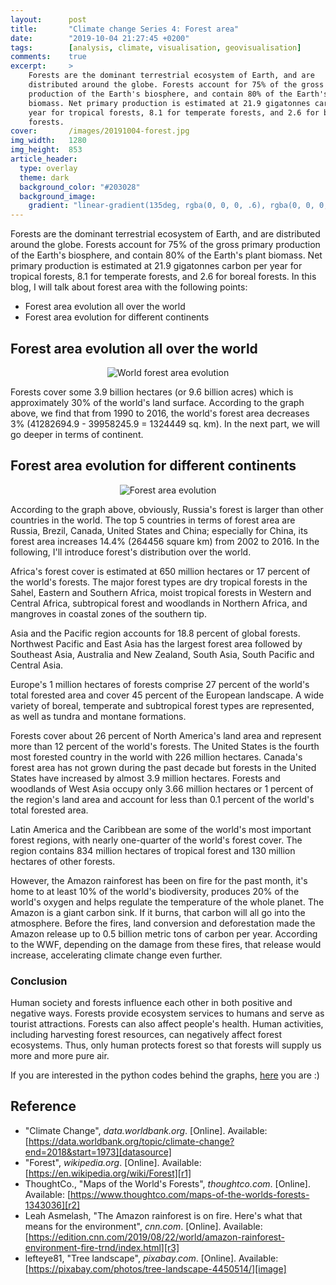 ```yaml
---
layout:      post
title:       "Climate change Series 4: Forest area"
date:        "2019-10-04 21:27:45 +0200"
tags:        [analysis, climate, visualisation, geovisualisation]
comments:    true
excerpt:     >
    Forests are the dominant terrestrial ecosystem of Earth, and are
    distributed around the globe. Forests account for 75% of the gross primary
    production of the Earth's biosphere, and contain 80% of the Earth's plant
    biomass. Net primary production is estimated at 21.9 gigatonnes carbon per
    year for tropical forests, 8.1 for temperate forests, and 2.6 for boreal
    forests.
cover:       /images/20191004-forest.jpg
img_width:   1280
img_height:  853
article_header:
  type: overlay
  theme: dark
  background_color: "#203028"
  background_image:
    gradient: "linear-gradient(135deg, rgba(0, 0, 0, .6), rgba(0, 0, 0, .4))"
---
```


Forests are the dominant terrestrial ecosystem of Earth, and are distributed
around the globe. Forests account for 75% of the gross primary production of
the Earth's biosphere, and contain 80% of the Earth's plant biomass. Net
primary production is estimated at 21.9 gigatonnes carbon per year for tropical
forests, 8.1 for temperate forests, and 2.6 for boreal forests. In this blog, I will talk
about forest area with the following points:
- Forest area evolution all over the world
- Forest area evolution for different continents

## Forest area evolution all over the world

<p align="center">
  <img alt="World forest area evolution"
  src="{{ site.baseurl }}/images/20191004-forest-area.png"/>
</p>

Forests cover some 3.9 billion hectares (or 9.6 billion acres) which is
approximately 30% of the world's land surface. According to the graph above, we
find that from 1990 to 2016, the world's forest area decreases 3%
(41282694.9 - 39958245.9 = 1324449 sq. km). In the next part, we will go deeper
in terms of continent.

## Forest area evolution for different continents

<p align="center">
  <img src="{{ site.baseurl }}/images/20191004-forest-area-countries.gif"
       style="max-width: 720px"
       alt="Forest area evolution">
</p>

According to the graph above, obviously, Russia's forest is larger than other
countries in the world. The top 5 countries in terms of forest area are Russia,
Brezil, Canada, United States and China; especially for China, its forest area
increases 14.4% (264456 square km) from 2002 to 2016. In the following, I'll
introduce forest's distribution over the world.

Africa's forest cover is estimated at 650 million hectares or 17 percent of the
world's forests. The major forest types are dry tropical forests in the Sahel,
Eastern and Southern Africa, moist tropical forests in Western and Central
Africa, subtropical forest and woodlands in Northern Africa, and mangroves in
coastal zones of the southern tip.

Asia and the Pacific region accounts for 18.8 percent of global forests.
Northwest Pacific and East Asia has the largest forest area followed by
Southeast Asia, Australia and New Zealand, South Asia, South Pacific and
Central Asia.

Europe's 1 million hectares of forests comprise 27 percent of the world's total
forested area and cover 45 percent of the European landscape. A wide variety of
boreal, temperate and subtropical forest types are represented, as well as
tundra and montane formations.

Forests cover about 26 percent of North America's land area and represent more
than 12 percent of the world's forests. The United States is the fourth most
forested country in the world with 226 million hectares. Canada's forest area
has not grown during the past decade but forests in the United States have
increased by almost 3.9 million hectares. Forests and woodlands of West Asia
occupy only 3.66 million hectares or 1 percent of the region's land area and
account for less than 0.1 percent of the world's total forested area.

Latin America and the Caribbean are some of the world's most important forest
regions, with nearly one-quarter of the world's forest cover. The region
contains 834 million hectares of tropical forest and 130 million hectares of
other forests.

However, the Amazon rainforest has been on fire for the past month, it's home
to at least 10% of the world's biodiversity, produces 20% of the world's oxygen
and helps regulate the temperature of the whole planet. The Amazon is a giant
carbon sink. If it burns, that carbon will all go into the atmosphere. Before
the fires, land conversion and deforestation made the Amazon release up to 0.5
billion metric tons of carbon per year. According to the WWF, depending on the
damage from these fires, that release would increase, accelerating climate
change even further.

### Conclusion
Human society and forests influence each other in both positive and negative
ways. Forests provide ecosystem services to humans and serve as tourist
attractions. Forests can also affect people's health. Human activities,
including harvesting forest resources, can negatively affect forest ecosystems.
Thus, only human protects forest so that forests will supply us more and more
pure air.

If you are interested in the python codes behind the graphs, [here][notebook]
you are :)

## Reference
- "Climate Change", _data.worldbank.org_. [Online]. Available: [https://data.worldbank.org/topic/climate-change?end=2018&start=1973][datasource]
- "Forest", _wikipedia.org_. [Online]. Available: [https://en.wikipedia.org/wiki/Forest][r1]
- ThoughtCo., "Maps of the World's Forests", _thoughtco.com_. [Online]. Available: [https://www.thoughtco.com/maps-of-the-worlds-forests-1343036][r2]
- Leah Asmelash, "The Amazon rainforest is on fire. Here's what that means for the environment", _cnn.com_. [Online]. Available: [https://edition.cnn.com/2019/08/22/world/amazon-rainforest-environment-fire-trnd/index.html][r3]
- lefteye81, "Tree landscape", _pixabay.com_. [Online]. Available: [https://pixabay.com/photos/tree-landscape-4450514/][image]


[notebook]: https://github.com/jingwen-z/python-playground/blob/master/analysis/Climate%20change/forest_area_analysis.ipynb
[datasource]: https://data.worldbank.org/topic/climate-change?end=2018&start=1973
[r1]: https://en.wikipedia.org/wiki/Forest
[r2]: https://www.thoughtco.com/maps-of-the-worlds-forests-1343036
[r3]: https://edition.cnn.com/2019/08/22/world/amazon-rainforest-environment-fire-trnd/index.html
[image]: https://pixabay.com/photos/tree-landscape-4450514/
